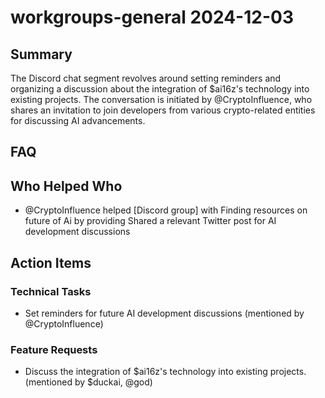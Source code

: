 # workgroups-general 2024-12-03

## Summary
The Discord chat segment revolves around setting reminders and organizing a discussion about the integration of $ai16z's technology into existing projects. The conversation is initiated by @CryptoInfluence, who shares an invitation to join developers from various crypto-related entities for discussing AI advancements.

## FAQ


## Who Helped Who
- @CryptoInfluence helped [Discord group] with Finding resources on future of Ai by providing Shared a relevant Twitter post for AI development discussions

## Action Items

### Technical Tasks
- Set reminders for future AI development discussions (mentioned by @CryptoInfluence)

### Feature Requests
- Discuss the integration of $ai16z's technology into existing projects. (mentioned by $duckai, @god)